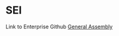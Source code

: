 # SEI
Link to Enterprise Github
[General Assembly](https://git.generalassemb.ly/isolate?tab=repositories)
